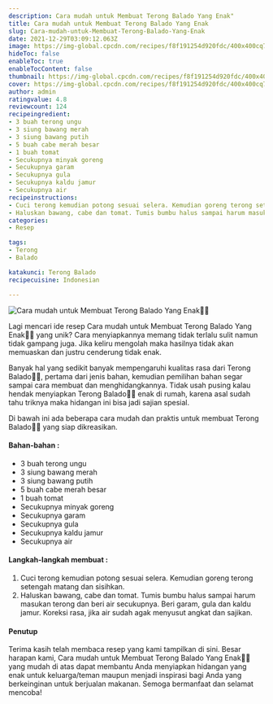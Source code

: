 ```yaml
---
description: Cara mudah untuk Membuat Terong Balado Yang Enak"
title: Cara mudah untuk Membuat Terong Balado Yang Enak
slug: Cara-mudah-untuk-Membuat-Terong-Balado-Yang-Enak
date: 2021-12-29T03:09:12.063Z
image: https://img-global.cpcdn.com/recipes/f8f191254d920fdc/400x400cq70/photo.jpg
hideToc: false
enableToc: true
enableTocContent: false
thumbnail: https://img-global.cpcdn.com/recipes/f8f191254d920fdc/400x400cq70/photo.jpg
cover: https://img-global.cpcdn.com/recipes/f8f191254d920fdc/400x400cq70/photo.jpg
author: admin
ratingvalue: 4.8
reviewcount: 124
recipeingredient:
- 3 buah terong ungu
- 3 siung bawang merah
- 3 siung bawang putih
- 5 buah cabe merah besar
- 1 buah tomat
- Secukupnya minyak goreng
- Secukupnya garam
- Secukupnya gula
- Secukupnya kaldu jamur
- Secukupnya air
recipeinstructions:
- Cuci terong kemudian potong sesuai selera. Kemudian goreng terong setengah matang dan sisihkan.
- Haluskan bawang, cabe dan tomat. Tumis bumbu halus sampai harum masukan terong dan beri air secukupnya. Beri garam, gula dan kaldu jamur. Koreksi rasa, jika air sudah agak menyusut angkat dan sajikan.
categories:
- Resep

tags:
- Terong
- Balado

katakunci: Terong Balado
recipecuisine: Indonesian

---
```


![Cara mudah untuk Membuat Terong Balado Yang Enak👩‍🍳](https://img-global.cpcdn.com/recipes/f8f191254d920fdc/400x400cq70/photo.jpg)

Lagi mencari ide resep Cara mudah untuk Membuat Terong Balado Yang Enak👩‍🍳 yang unik? Cara menyiapkannya memang tidak terlalu sulit namun tidak gampang juga. Jika keliru mengolah maka hasilnya tidak akan memuaskan dan justru cenderung tidak enak.

Banyak hal yang sedikit banyak mempengaruhi kualitas rasa dari Terong Balado👩‍🍳, pertama dari jenis bahan, kemudian pemilihan bahan segar sampai cara membuat dan menghidangkannya. Tidak usah pusing kalau hendak menyiapkan Terong Balado👩‍🍳 enak di rumah, karena asal sudah tahu triknya maka hidangan ini bisa jadi sajian spesial.

Di bawah ini ada beberapa cara mudah dan praktis untuk membuat Terong Balado👩‍🍳 yang siap dikreasikan.

<!--inarticleads1-->

#### Bahan-bahan :

- 3 buah terong ungu
- 3 siung bawang merah
- 3 siung bawang putih
- 5 buah cabe merah besar
- 1 buah tomat
- Secukupnya minyak goreng
- Secukupnya garam
- Secukupnya gula
- Secukupnya kaldu jamur
- Secukupnya air

<!--inarticleads2-->

#### Langkah-langkah membuat :

1. Cuci terong kemudian potong sesuai selera. Kemudian goreng terong setengah matang dan sisihkan.
1. Haluskan bawang, cabe dan tomat. Tumis bumbu halus sampai harum masukan terong dan beri air secukupnya. Beri garam, gula dan kaldu jamur. Koreksi rasa, jika air sudah agak menyusut angkat dan sajikan.

#### Penutup

Terima kasih telah membaca resep yang kami tampilkan di sini. Besar harapan kami, Cara mudah untuk Membuat Terong Balado Yang Enak👩‍🍳 yang mudah di atas dapat membantu Anda menyiapkan hidangan yang enak untuk keluarga/teman maupun menjadi inspirasi bagi Anda yang berkeinginan untuk berjualan makanan. Semoga bermanfaat dan selamat mencoba!